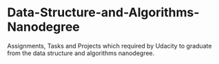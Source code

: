 # Data-Structure-and-Algorithms-Nanodegree
Assignments, Tasks and Projects which required by Udacity to graduate from the data structure and algorithms nanodegree.
